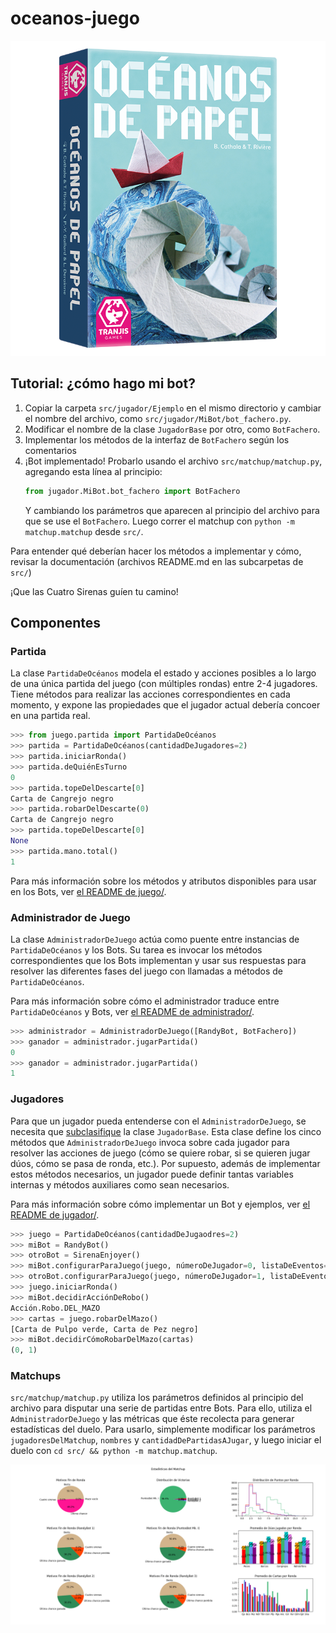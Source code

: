 # oceanos-juego

![](assets/cover.png)

## Tutorial: ¿cómo hago mi bot?

1. Copiar la carpeta `src/jugador/Ejemplo` en el mismo directorio y cambiar el nombre del archivo, como `src/jugador/MiBot/bot_fachero.py`.
2. Modificar el nombre de la clase `JugadorBase` por otro, como `BotFachero`.
3. Implementar los métodos de la interfaz de `BotFachero` según los comentarios
4. ¡Bot implementado! Probarlo usando el archivo `src/matchup/matchup.py`, agregando esta línea al principio:
   ```python
   from jugador.MiBot.bot_fachero import BotFachero
   ```
   Y cambiando los parámetros que aparecen al principio del archivo para que se use el `BotFachero`. Luego correr el matchup con `python -m matchup.matchup` desde `src/`.

Para entender qué deberían hacer los métodos a implementar y cómo, revisar la documentación (archivos README.md en las subcarpetas de `src/`)

¡Que las Cuatro Sirenas guíen tu camino!

## Componentes

### Partida
La clase `PartidaDeOcéanos` modela el estado y acciones posibles a lo largo de una única partida del juego (con múltiples rondas) entre 2-4 jugadores. Tiene métodos para realizar las acciones correspondientes en cada momento, y expone las propiedades que el jugador actual debería concoer en una partida real.

```python
>>> from juego.partida import PartidaDeOcéanos
>>> partida = PartidaDeOcéanos(cantidadDeJugadores=2)
>>> partida.iniciarRonda()
>>> partida.deQuiénEsTurno
0
>>> partida.topeDelDescarte[0]
Carta de Cangrejo negro
>>> partida.robarDelDescarte(0)
Carta de Cangrejo negro
>>> partida.topeDelDescarte[0]
None
>>> partida.mano.total()
1
```

Para más información sobre los métodos y atributos disponibles para usar en los Bots, ver [el README de juego/](src\juego\README.md).

### Administrador de Juego

La clase `AdministradorDeJuego` actúa como puente entre instancias de `PartidaDeOcéanos` y los Bots. Su tarea es invocar los métodos correspondientes que los Bots implementan y usar sus respuestas para resolver las diferentes fases del juego con llamadas a métodos de `PartidaDeOcéanos`.

Para más información sobre cómo el administrador traduce entre `PartidaDeOcéanos` y Bots, ver [el README de administrador/](src\administrador\README.md).

```python
>>> administrador = AdministradorDeJuego([RandyBot, BotFachero])
>>> ganador = administrador.jugarPartida()
0
>>> ganador = administrador.jugarPartida()
1
```

### Jugadores

Para que un jugador pueda entenderse con el `AdministradorDeJuego`, se necesita que [subclasifique](https://www.w3schools.com/python/python_inheritance.asp) la clase `JugadorBase`. Esta clase define los cinco métodos que `AdministradorDeJuego` invoca sobre cada jugador para resolver las acciones de juego (cómo se quiere robar, si se quieren jugar dúos, cómo se pasa de ronda, etc.). Por supuesto, además de implementar estos métodos necesarios, un jugador puede definir tantas variables internas y métodos auxiliares como sean necesarios.

Para más información sobre cómo implementar un Bot y ejemplos, ver [el README de jugador/](src\jugador\README.md).

```python
>>> juego = PartidaDeOcéanos(cantidadDeJugaodres=2)
>>> miBot = RandyBot()
>>> otroBot = SirenaEnjoyer()
>>> miBot.configurarParaJuego(juego, númeroDeJugador=0, listaDeEventos=None)
>>> otroBot.configurarParaJuego(juego, númeroDeJugador=1, listaDeEventos=None)
>>> juego.iniciarRonda()
>>> miBot.decidirAcciónDeRobo()
Acción.Robo.DEL_MAZO
>>> cartas = juego.robarDelMazo()
[Carta de Pulpo verde, Carta de Pez negro]
>>> miBot.decidirCómoRobarDelMazo(cartas)
(0, 1)
```

### Matchups

`src/matchup/matchup.py` utiliza los parámetros definidos al principio del archivo para disputar una serie de partidas entre Bots. Para ello, utiliza el `AdministradorDeJuego` y las métricas que éste recolecta para generar estadísticas del duelo. Para usarlo, simplemente modificar los parámetros `jugadoresDelMatchup`, `nombres` y `cantidadDePartidasAJugar`, y luego iniciar el duelo con `cd src/ && python -m matchup.matchup`.

![](assets/matchup.png)